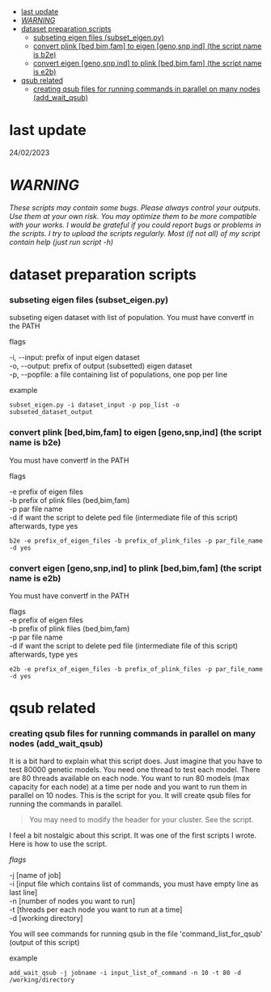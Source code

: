 - [last update](#last-update)
- [*WARNING*](#warning)
- [dataset preparation scripts](#dataset-preparation-scripts)
    - [subseting eigen files (subset\_eigen.py)](#subseting-eigen-files-subset_eigenpy)
    - [convert plink \[bed,bim,fam\] to eigen \[geno,snp,ind\] (the script name is b2e)](#convert-plink-bedbimfam-to-eigen-genosnpind-the-script-name-is-b2e)
    - [convert  eigen \[geno,snp,ind\] to plink \[bed,bim,fam\] (the script name is e2b)](#convert--eigen-genosnpind-to-plink-bedbimfam-the-script-name-is-e2b)
- [qsub related](#qsub-related)
    - [creating qsub files for running commands in parallel on many nodes (add\_wait\_qsub)](#creating-qsub-files-for-running-commands-in-parallel-on-many-nodes-add_wait_qsub)

# last update
24/02/2023

# *WARNING*

*These scripts may contain some bugs. Please always control your outputs. Use them at your own risk. You may optimize them to be more compatible with your works. I would be grateful if you could report bugs or problems in the scripts. I try to upload the scripts regularly. Most (if not all) of my script contain help (just run script -h)*


# dataset preparation scripts

### subseting eigen files (subset_eigen.py)

subseting eigen dataset with list of population. You must have convertf in the PATH

flags  
  
\-i, --input: prefix of input eigen dataset  
\-o, --output: prefix of output (subsetted) eigen dataset  
\-p, --popfile: a file containing list of populations, one pop per line

example  

```
subset_eigen.py -i dataset_input -p pop_list -o subseted_dataset_output
```
### convert plink [bed,bim,fam] to eigen [geno,snp,ind] (the script name is b2e)

You must have convertf in the PATH  
        
flags

\-e prefix of eigen files  
\-b prefix of plink files (bed,bim,fam)  
\-p par file name  
\-d if want the script to delete ped file (intermediate file of this script) afterwards, type yes 

```
b2e -e prefix_of_eigen_files -b prefix_of_plink_files -p par_file_name -d yes
```

### convert  eigen [geno,snp,ind] to plink [bed,bim,fam] (the script name is e2b)

You must have convertf in the PATH  
        
flags  
\-e prefix of eigen files  
\-b prefix of plink files (bed,bim,fam)  
\-p par file name  
\-d if want the script to delete ped file (intermediate file of this script) afterwards, type yes 

```
e2b -e prefix_of_eigen_files -b prefix_of_plink_files -p par_file_name -d yes
```



# qsub related 

### creating qsub files for running commands in parallel on many nodes (add_wait_qsub)
  
    
It is a bit hard to explain what this script does. Just imagine that you have to test 80000 genetic models. You need one thread to test each model. There are 80 threads available on each node. You want to run 80 models (max capacity for each node) at a time per node and you want to run them in parallel on 10 nodes. This is the script for you. It will create qsub files for running the commands in parallel. 

> You may need to modify the header for your cluster. See the script.
  
I feel a bit nostalgic about this script. It was one of the first scripts I wrote. Here is how to use the script.

*flags*

\-j [name of job]  
\-i [input file which contains list of commands, you must have empty line as last line]  
\-n [number of nodes you want to run]  
\-t [threads per each node you want to run at a time]  
\-d [working directory]

  
  
You will see commands for running qsub in the file 'command_list_for_qsub' (output of this script)

example

```
add_wait_qsub -j jobname -i input_list_of_command -n 10 -t 80 -d /working/directory
```
